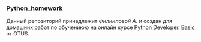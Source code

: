 ### Python_homework
Данный репозиторий принадлежит _Филииповой А._
и создан для домашних работ по обучениюю на  онлайн курсе [Python Developer. Basic](https://otus.ru/lessons/python-basic/?utm_source=advcake&utm_medium=cpa&utm_campaign=otus&utm_content=affiliate_c5d8cd89&advcake_params=193f17860488f6cff951a8b56a0c6c5c&utm_term=193f17860488f6cff951a8b56a0c6c5c&sub1=edu_deals&erid=LdtCJyCA3&advcake_method=4) от OTUS.
 
